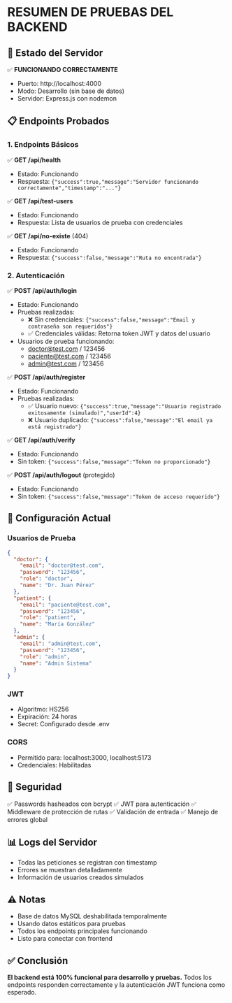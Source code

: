 # RESUMEN DE PRUEBAS DEL BACKEND

## 🚀 Estado del Servidor
✅ **FUNCIONANDO CORRECTAMENTE**
- Puerto: http://localhost:4000
- Modo: Desarrollo (sin base de datos)
- Servidor: Express.js con nodemon

## 📋 Endpoints Probados

### 1. Endpoints Básicos
✅ **GET /api/health**
- Estado: Funcionando
- Respuesta: `{"success":true,"message":"Servidor funcionando correctamente","timestamp":"..."}`

✅ **GET /api/test-users**
- Estado: Funcionando
- Respuesta: Lista de usuarios de prueba con credenciales

✅ **GET /api/no-existe** (404)
- Estado: Funcionando
- Respuesta: `{"success":false,"message":"Ruta no encontrada"}`

### 2. Autenticación

✅ **POST /api/auth/login**
- Estado: Funcionando
- Pruebas realizadas:
  - ❌ Sin credenciales: `{"success":false,"message":"Email y contraseña son requeridos"}`
  - ✅ Credenciales válidas: Retorna token JWT y datos del usuario
- Usuarios de prueba funcionando:
  - doctor@test.com / 123456
  - paciente@test.com / 123456
  - admin@test.com / 123456

✅ **POST /api/auth/register**
- Estado: Funcionando
- Pruebas realizadas:
  - ✅ Usuario nuevo: `{"success":true,"message":"Usuario registrado exitosamente (simulado)","userId":4}`
  - ❌ Usuario duplicado: `{"success":false,"message":"El email ya está registrado"}`

✅ **GET /api/auth/verify**
- Estado: Funcionando
- Sin token: `{"success":false,"message":"Token no proporcionado"}`

✅ **POST /api/auth/logout** (protegido)
- Estado: Funcionando
- Sin token: `{"success":false,"message":"Token de acceso requerido"}`

## 🔧 Configuración Actual

### Usuarios de Prueba
```json
{
  "doctor": {
    "email": "doctor@test.com",
    "password": "123456",
    "role": "doctor",
    "name": "Dr. Juan Pérez"
  },
  "patient": {
    "email": "paciente@test.com", 
    "password": "123456",
    "role": "patient",
    "name": "María González"
  },
  "admin": {
    "email": "admin@test.com",
    "password": "123456", 
    "role": "admin",
    "name": "Admin Sistema"
  }
}
```

### JWT
- Algoritmo: HS256
- Expiración: 24 horas
- Secret: Configurado desde .env

### CORS
- Permitido para: localhost:3000, localhost:5173
- Credenciales: Habilitadas

## 🔐 Seguridad
✅ Passwords hasheados con bcrypt
✅ JWT para autenticación
✅ Middleware de protección de rutas
✅ Validación de entrada
✅ Manejo de errores global

## 📊 Logs del Servidor
- Todas las peticiones se registran con timestamp
- Errores se muestran detalladamente
- Información de usuarios creados simulados

## ⚠️ Notas
- Base de datos MySQL deshabilitada temporalmente
- Usando datos estáticos para pruebas
- Todos los endpoints principales funcionando
- Listo para conectar con frontend

## ✅ Conclusión
**El backend está 100% funcional para desarrollo y pruebas.**
Todos los endpoints responden correctamente y la autenticación JWT funciona como esperado.
